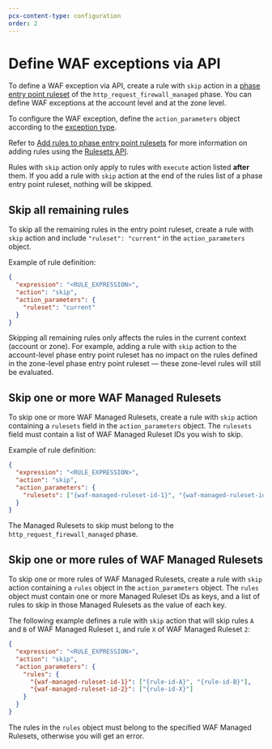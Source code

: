 ```yaml
---
pcx-content-type: configuration
order: 2
---
```


# Define WAF exceptions via API

To define a WAF exception via API, create a rule with `skip` action in a [phase entry point ruleset](https://developers.cloudflare.com/ruleset-engine/#phases) of the `http_request_firewall_managed` phase. You can define WAF exceptions at the account level and at the zone level.

To configure the WAF exception, define the `action_parameters` object according to the [exception type](/managed-rulesets/waf-exceptions#types-of-waf-exceptions).

Refer to [Add rules to phase entry point rulesets](https://developers.cloudflare.com/ruleset-engine/basic-operations/add-rule-phase-rulesets) for more information on adding rules using the [Rulesets API](https://developers.cloudflare.com/ruleset-engine/rulesets-api).

<Aside type="note" header="Rule execution order">

Rules with `skip` action only apply to rules with `execute` action listed **after** them. If you add a rule with `skip` action at the end of the rules list of a phase entry point ruleset, nothing will be skipped.

</Aside>

## Skip all remaining rules

To skip all the remaining rules in the entry point ruleset, create a rule with `skip` action and include `"ruleset": "current"` in the `action_parameters` object.

Example of rule definition:

```json
{
  "expression": "<RULE_EXPRESSION>",
  "action": "skip",
  "action_parameters": {
    "ruleset": "current"
  }
}
```

Skipping all remaining rules only affects the rules in the current context (account or zone). For example, adding a rule with `skip` action to the account-level phase entry point ruleset has no impact on the rules defined in the zone-level phase entry point ruleset — these zone-level rules will still be evaluated.

## Skip one or more WAF Managed Rulesets

To skip one or more WAF Managed Rulesets, create a rule with `skip` action containing a `rulesets` field in the `action_parameters` object. The `rulesets` field must contain a list of WAF Managed Ruleset IDs you wish to skip.

Example of rule definition:

```json
{
  "expression": "<RULE_EXPRESSION>",
  "action": "skip",
  "action_parameters": {
    "rulesets": ["{waf-managed-ruleset-id-1}", "{waf-managed-ruleset-id-2}"]
  }
}
```

The Managed Rulesets to skip must belong to the `http_request_firewall_managed` phase.

## Skip one or more rules of WAF Managed Rulesets

To skip one or more rules of WAF Managed Rulesets, create a rule with `skip` action containing a `rules` object in the `action_parameters` object. The `rules` object must contain one or more Managed Ruleset IDs as keys, and a list of rules to skip in those Managed Rulesets as the value of each key.

The following example defines a rule with `skip` action that will skip rules `A` and `B` of WAF Managed Ruleset `1`, and rule `X` of WAF Managed Ruleset `2`:

```json
{
  "expression": "<RULE_EXPRESSION>",
  "action": "skip",
  "action_parameters": {
    "rules": {
      "{waf-managed-ruleset-id-1}": ["{rule-id-A}", "{rule-id-B}"],
      "{waf-managed-ruleset-id-2}": ["{rule-id-X}"]
    }
  }
}
```

The rules in the `rules` object must belong to the specified WAF Managed Rulesets, otherwise you will get an error.

